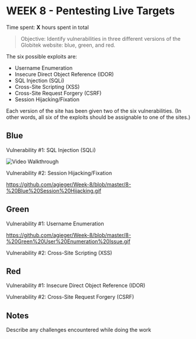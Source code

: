 
# WEEK 8 - Pentesting Live Targets

Time spent: **X** hours spent in total

> Objective: Identify vulnerabilities in three different versions of the Globitek website: blue, green, and red.

The six possible exploits are:
* Username Enumeration
* Insecure Direct Object Reference (IDOR)
* SQL Injection (SQLi)
* Cross-Site Scripting (XSS)
* Cross-Site Request Forgery (CSRF)
* Session Hijacking/Fixation

Each version of the site has been given two of the six vulnerabilities. (In other words, all six of the exploits should be assignable to one of the sites.)

## Blue

Vulnerability #1: SQL Injection (SQLi)

<img
src= 'https://github.com/agieger/Week-8/blob/master/8-%20Blue%20SQL.gif'
title='Video Walkthrough' width='' alt='Video Walkthrough' />

Vulnerability #2: Session Hijacking/Fixation

https://github.com/agieger/Week-8/blob/master/8-%20Blue%20Session%20Hijacking.gif


## Green

Vulnerability #1: Username Enumeration

https://github.com/agieger/Week-8/blob/master/8-%20Green%20User%20Enumeration%20Issue.gif

Vulnerability #2: Cross-Site Scripting (XSS)





## Red

Vulnerability #1: Insecure Direct Object Reference (IDOR)

Vulnerability #2: Cross-Site Request Forgery (CSRF)


## Notes

Describe any challenges encountered while doing the work

